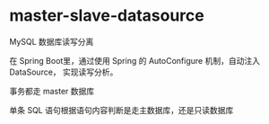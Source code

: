 # master-slave-datasource

MySQL 数据库读写分离

在 Spring Boot里，通过使用 Spring 的 AutoConfigure 机制，自动注入 DataSource， 实现读写分析。

事务都走 master 数据库

单条 SQL 语句根据语句内容判断是走主数据库，还是只读数据库

